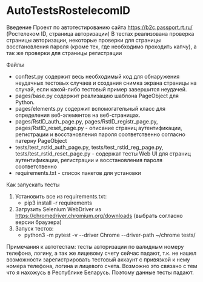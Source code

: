# AutoTestsRostelecomID

Введение
Проект по автотестированию сайта https://b2c.passport.rt.ru/ (Ростелеком ID, страница авторизации)
В тестах реализована проверка страницы авторизации, некоторые проверки для страницы восстановления пароля (кроме тех, где необходимо проходить капчу),
а так же проверки для страницы регистрации

Файлы
 - conftest.py содержит весь необходимый код для обнаружения неудачных тестовых случаев и создания снимка экрана страницы на случай, если какой-либо тестовый пример завершится неудачей.
 - pages/base.py содержит реализацию шаблона PageObject для Python.
 - pages/elements.py содержит вспомогательный класс для определения веб-элементов на веб-страницах.
 - pages/RstID_auth_page.py, pages/RstID_registr_page.py, pages/RstID_reset_page.py - описание страниц аутентификации, регистрации и восстановления пароля соответственно
согласно патерну PageObject
 - tests/test_rstid_auth_page.py, tests/test_rstid_reg_page.py, tests/test_rstid_reset_page.py - содержат тесты Web UI для страниц аутентификации, регистрации и восстановления пароля соответственно
 - requirements.txt - список пакетов для установки

 Как запускать тесты
 1. Установить все из requirements.txt:
     - pip3 install -r requirements
2. Загрузить Selenium WebDriver из https://chromedriver.chromium.org/downloads (выбрать согласно версии браузера)
3. Запуск тестов:
     - python3 -m pytest -v --driver Chrome --driver-path ~/chrome tests/
  
 Примечания к автотестам:
тесты авторизации по валидным номеру телефона, логину, а так же лицевому счету сейчас падают, т.к. не нашел возможности зарегистрировать тестовый аккаунт с привязкой к нему номера телефона,
логина и лицевого счета. Возможно это связано с тем что я нахожусь в Республике Беларусь. Поэтому данные тесты падают.
